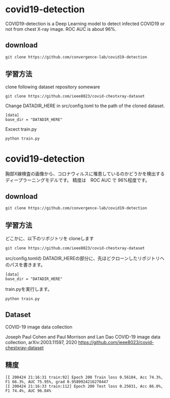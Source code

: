 # covid19-detection

COVID19-detection is a Deep Learning model to detect infected COVID19 or not from chest X-ray image. ROC AUC is about 96%.

## download 

```
git clone https://github.com/convergence-lab/covid19-detection
```

## 学習方法

clone following dataset repository someware 
```
git clone https://github.com/ieee8023/covid-chestxray-dataset
```

Change  DATADIR_HERE in src/config.toml to the path of the cloned dataset.
```
[data]
base_dir = "DATADIR_HERE"
```

Excect train.py

```
python train.py
```



# covid19-detection

胸部X線検査の画像から、コロナウィルスに罹患しているのかどうかを検出するディープラーニングモデルです。
精度は　ROC AUC で 96%程度です。

## download 

```
git clone https://github.com/convergence-lab/covid19-detection
```

## 学習方法

どこかに、以下のリポジトリを cloneします
```
git clone https://github.com/ieee8023/covid-chestxray-dataset
```

src/config.tomlの DATADIR_HEREの部分に、先ほどクローンしたリポジトリへのパスを書きます。
```
[data]
base_dir = "DATADIR_HERE"
```

train.pyを実行します。

```
python train.py
```


## Dataset

COVID-19 image data collection

Joseph Paul Cohen and Paul Morrison and Lan Dao
COVID-19 image data collection, arXiv:2003.11597, 2020
https://github.com/ieee8023/covid-chestxray-dataset


## 精度

```
[I 200424 21:16:31 train:92] Epoch 200 Train loss 0.56104, Acc 74.3%, F1 66.3%, AUC 75.95%, grad 0.9589924216270447
[I 200424 21:16:33 train:112] Epoch 200 Test loss 0.25031, Acc 86.0%, F1 74.4%, AUC 96.84%
```

